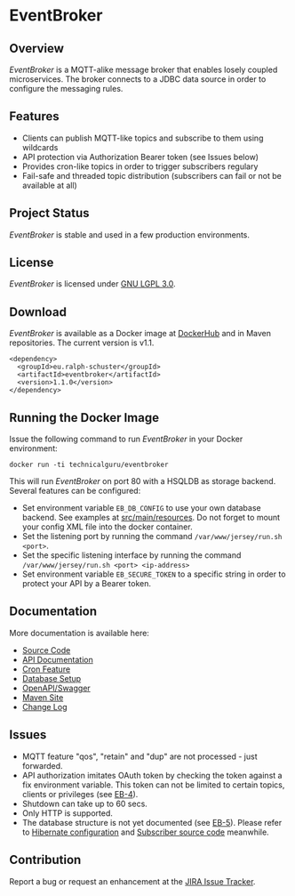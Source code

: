 # EventBroker

## Overview
_EventBroker_  is a MQTT-alike message broker that enables losely coupled microservices. The broker connects to a JDBC data source in order to configure the messaging rules.

## Features
* Clients can publish MQTT-like topics and subscribe to them using wildcards
* API protection via Authorization Bearer token (see Issues below)
* Provides cron-like topics in order to trigger subscribers regulary
* Fail-safe and threaded topic distribution (subscribers can fail or not be available at all)

## Project Status
_EventBroker_  is stable and used in a few production environments.

## License
_EventBroker_  is licensed under [GNU LGPL 3.0](LICENSE.md).

## Download
_EventBroker_  is available as a Docker image at [DockerHub](https://hub.docker.com/r/technicalguru/eventbroker) and in Maven repositories. The current version is v1.1.

```
<dependency>
  <groupId>eu.ralph-schuster</groupId>
  <artifactId>eventbroker</artifactId>
  <version>1.1.0</version>
</dependency>
```

## Running the Docker Image
Issue the following command to run  _EventBroker_  in your Docker environment:

```
docker run -ti technicalguru/eventbroker  
```

This will run  _EventBroker_  on port 80 with a HSQLDB as storage backend. Several features can be configured:

* Set environment variable `EB_DB_CONFIG` to use your own database backend. See examples at [src/main/resources](src/main/resources). Do not forget to mount your config XML file into the docker container.
* Set the listening port by running the command `/var/www/jersey/run.sh <port>`. 
* Set the specific listening interface by running the command `/var/www/jersey/run.sh <port> <ip-address>`
* Set environment variable `EB_SECURE_TOKEN` to a specific string in order to protect your API by a Bearer token.

## Documentation

More documentation is available here:
* [Source Code](https://github.com/technicalguru/docker-eventbroker)
* [API Documentation](https://download.ralph-schuster.eu/eu.ralph-schuster.eventbroker/1.1.0/apidocs)
* [Cron Feature](CRON.md)
* [Database Setup](DATABASE.md)
* [OpenAPI/Swagger](apidocs/README.md)
* [Maven Site](https://download.ralph-schuster.eu/eu.ralph-schuster.eventbroker/1.1.0/)
* [Change Log](CHANGES.md)

## Issues
* MQTT feature "qos", "retain" and "dup" are not processed - just forwarded.
* API authorization imitates OAuth token by checking the token against a fix environment variable. This token can not be limited to certain topics, clients or privileges (see [EB-4](https://jira.ralph-schuster.eu/browse/EB-4)).
* Shutdown can take up to 60 secs.
* Only HTTP is supported.
* The database structure is not yet documented (see [EB-5](https://jira.ralph-schuster.eu/browse/EB-5)). Please refer to [Hibernate configuration](https://github.com/technicalguru/docker-eventbroker/tree/master/src/main/resources/hbm) and [Subscriber source code](https://github.com/technicalguru/docker-eventbroker/blob/master/src/main/java/rs/eventbroker/db/subscriber/) meanwhile.

## Contribution
Report a bug or request an enhancement at the [JIRA Issue Tracker](https://jira.ralph-schuster.eu/projects/EB/summary).
